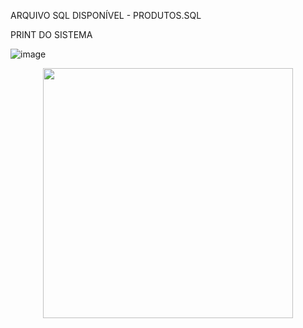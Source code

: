ARQUIVO SQL DISPONÍVEL - PRODUTOS.SQL

PRINT DO SISTEMA

![image](https://user-images.githubusercontent.com/46304127/154902009-64253165-6c34-4a93-9e00-d05a73f77ecd.png)



<p align="center"><a href="https://laravel.com" target="_blank"><img src="https://raw.githubusercontent.com/laravel/art/master/logo-lockup/5%20SVG/2%20CMYK/1%20Full%20Color/laravel-logolockup-cmyk-red.svg" width="400"></a></p>

